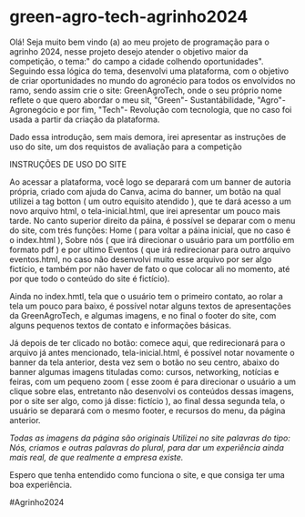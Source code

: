 # green-agro-tech-agrinho2024


Olá! Seja muito bem vindo (a) ao meu projeto de programação para o agrinho 2024, nesse projeto desejo atender o objetivo maior da competição, o tema:" do campo a cidade colhendo oportunidades". Seguindo essa lógica do tema, desenvolvi uma plataforma, com o objetivo de criar oportunidades no mundo do agronécio para todos os envolvidos no ramo, sendo assim crie o site: GreenAgroTech, onde o seu próprio nome reflete o que quero abordar o meu sit, "Green"- Sustantábilidade, "Agro"- Agronegócio e por fim, "Tech"- Revolução com tecnologia, que no caso foi usada a partir da criação da plataforma.

Dado essa introdução, sem mais demora, irei apresentar as instruções de uso do site, um dos requistos de avaliação para a competição

INSTRUÇÕES DE USO DO SITE

Ao acessar a plataforma, você logo se deparará com um banner de autoria própria, criado com ajuda do Canva, acima do banner, um botão na qual utilizei a tag botton ( um outro equisito atendido ), que te dará acesso a um novo arquivo html, o tela-inicial.html, que irei apresentar um pouco mais tarde. No canto superior direito da páina, é possível se deparar com o menu do site, com trés funções: Home ( para voltar a páina inicial, que no caso é o index.html ), Sobre nós ( que irá direcionar o usuário para um portfólio em formato pdf ) e por ultimo Eventos ( que irá redirecionar para outro arquivo eventos.html, no caso não desenvolvi muito esse arquivo por ser algo fictício, e também por não haver de fato o que colocar ali no momento, até por que todo o conteúdo do site é fictício).

Ainda no index.hmtl, tela que o usuário tem o primeiro contato, ao rolar a tela um pouco para baixo, é possível notar alguns textos de apresentações da GreenAgroTech, e algumas imagens, e no final o footer do site, com alguns pequenos textos de contato e informações básicas.

Já depois de ter clicado no botão: comece aqui, que redirecionará para o arquivo já antes mencionado, tela-inicial.html, é possível notar novamente o banner da tela anterior, desta vez sem o botão no seu centro, abaixo do banner algumas imagens tituladas como: cursos, networking, notícias e feiras, com um pequeno zoom ( esse zoom é para direcionar o usuário a um clique sobre elas, entretanto não desenvolvi os conteúdos dessas imagens, por o site ser algo, como já disse: fictício ), ao final dessa segunda tela, o usuário se deparará com o mesmo footer, e recursos do menu, da página anterior.

*Todas as imagens da página são originais*
*Utilizei no site palavras do tipo: Nós, criamos e outras palavras do plural, para dar um experiência ainda mais real, de que realmente a empresa existe.*

Espero que tenha entendido como funciona o site, e que consiga ter uma boa experiência.

#Agrinho2024
